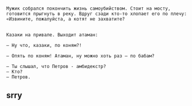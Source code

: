 ﻿````

Мужик собрался покончить жизнь самоубийством. Стоит на мосту, готовится прыгнуть в реку. Вдруг сзади кто-то хлопает его по плечу: «Извините, пожалуйста, а котят не захватите?

````


````

Казаки на привале. Выходит атаман:

– Ну что, казаки, по коням?!

– Опять по коням! Атаман, ну можно хоть раз – по бабам?

````


````
— Ты слышал, что Петров - амбидекстр?
— Кто?
— Петров.
````


## srry

